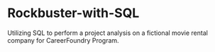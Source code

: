 # Rockbuster-with-SQL
Utilizing SQL to perform a project analysis on a fictional movie rental company for CareerFoundry Program. 
